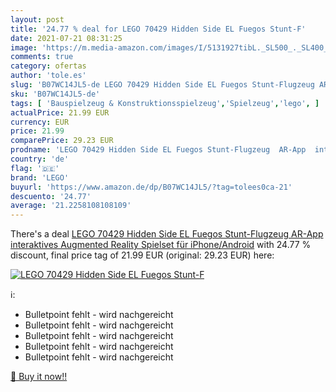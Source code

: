 ```yaml
---
layout: post
title: '24.77 % deal for LEGO 70429 Hidden Side EL Fuegos Stunt-F'
date: 2021-07-21 08:31:25
image: 'https://m.media-amazon.com/images/I/5131927tibL._SL500_._SL400_.jpg'
comments: true
category: ofertas
author: 'tole.es'
slug: 'B07WC14JL5-de LEGO 70429 Hidden Side EL Fuegos Stunt-Flugzeug AR-App...'
sku: 'B07WC14JL5-de'
tags: [ 'Bauspielzeug & Konstruktionsspielzeug','Spielzeug','lego', ]
actualPrice: 21.99 EUR
currency: EUR
price: 21.99
comparePrice: 29.23 EUR
prodname: 'LEGO 70429 Hidden Side EL Fuegos Stunt-Flugzeug  AR-App  interaktives Augmented Reality Spielset für iPhone/Android'
country: 'de'
flag: '🇩🇪'
brand: 'LEGO'
buyurl: 'https://www.amazon.de/dp/B07WC14JL5/?tag=tolees0ca-21'
descuento: '24.77'
average: '21.2258108108109'
---
```


There's a deal [LEGO 70429 Hidden Side EL Fuegos Stunt-Flugzeug  AR-App  interaktives Augmented Reality Spielset für iPhone/Android](https://www.amazon.de/dp/B07WC14JL5/?tag=tolees0ca-21)  with  24.77 % discount, final price tag of  21.99 EUR (original: 29.23 EUR) here:

[![LEGO 70429 Hidden Side EL Fuegos Stunt-F](https://m.media-amazon.com/images/I/5131927tibL._SL500_._SL400_.jpg)](https://www.amazon.de/dp/B07WC14JL5/?tag=tolees0ca-21)

ℹ️:

- Bulletpoint fehlt - wird nachgereicht
- Bulletpoint fehlt - wird nachgereicht
- Bulletpoint fehlt - wird nachgereicht
- Bulletpoint fehlt - wird nachgereicht
- Bulletpoint fehlt - wird nachgereicht

[🛒 Buy it now!!](https://www.amazon.de/dp/B07WC14JL5/?tag=tolees0ca-21)
